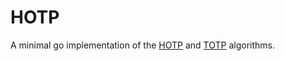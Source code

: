 # HOTP

A minimal go implementation of the [HOTP](https://tools.ietf.org/html/rfc4226) and [TOTP](https://tools.ietf.org/html/rfc6238) algorithms.

